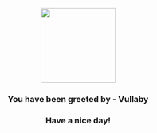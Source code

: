 <p align="center">
    <img src="https://raw.githubusercontent.com/PokeAPI/sprites/master/sprites/pokemon/629.png" width="150" height="150">
</p>
<h3 align="center">You have been greeted by - <b>Vullaby</b></h3>
<h3 align="center">Have a nice day!</h3>
